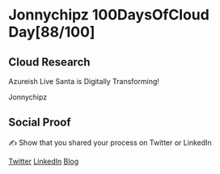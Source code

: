 <!-- This is a template you can use for quick progress days. It removes a lot of the steps we encourage you to share in the longer template 000-DAY-ARTICLE-LONG-TEMPLATE.MD-->

# Jonnychipz 100DaysOfCloud Day[88/100]

## Cloud Research

Azureish Live Santa is Digitally Transforming!

Jonnychipz

## Social Proof

✍️ Show that you shared your process on Twitter or LinkedIn

[Twitter](https://twitter.com/jonnychipz/status/1338527529943117827)
[LinkedIn](https://www.linkedin.com/posts/japlunn_day88100-100daysofcloud-jonnychipz-activity-6744293218789167104-I6N7)
[Blog](https://jonnychipz.com/2020/12/14/day88-100-100daysofcloud-jonnychipz-azureish-live-santas-digitally-transforming/)
